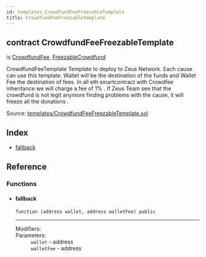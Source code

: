 ```yaml
---
id: templates_CrowdfundFeeFreezableTemplate
title: CrowdfundFeeFreezableTemplate
---
```


<div class="contract-doc"><div class="contract"><h2 class="contract-header"><span class="contract-kind">contract</span> CrowdfundFeeFreezableTemplate</h2><p class="base-contracts"><span>is</span> <a href="crowdfund_distribution_CrowdfundFee.html">CrowdfundFee</a><span>, </span><a href="crowdfund_validation_FreezableCrowdfund.html">FreezableCrowdfund</a></p><p class="description">CrowdfundFeeTemplate Template to deploy to Zeus Network. Each cause can use this template. Wallet will be the destination of the funds and Wallet Fee the destination of fees. In all eth smartcontract with Crowdfee inheritance we will charge  a fee of 1% . If Zeus Team see that the crowdfund is not legit anymore finding problems with the cause, it will freeze all the donations  .</p><div class="source">Source: <a href="https://github.com/ZEUS-coin/smart-contracts/blob/v0.0.3/contracts/templates/CrowdfundFeeFreezableTemplate.sol" target="_blank">templates/CrowdfundFeeFreezableTemplate.sol</a></div></div><div class="index"><h2>Index</h2><ul><li><a href="templates_CrowdfundFeeFreezableTemplate.html#">fallback</a></li></ul></div><div class="reference"><h2>Reference</h2><div class="functions"><h3>Functions</h3><ul><li><div class="item function"><span id="fallback" class="anchor-marker"></span><h4 class="name">fallback</h4><div class="body"><code class="signature">function <strong></strong><span>(address wallet, address walletFee) </span><span>public </span></code><hr/><dl><dt><span class="label-modifiers">Modifiers:</span></dt><dd></dd><dt><span class="label-parameters">Parameters:</span></dt><dd><div><code>wallet</code> - address</div><div><code>walletFee</code> - address</div></dd></dl></div></div></li></ul></div></div></div>
